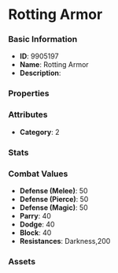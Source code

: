 # Rotting Armor



### Basic Information

- **ID**: 9905197
- **Name**: Rotting Armor
- **Description**: 

### Properties


### Attributes

- **Category**: 2

### Stats


### Combat Values

- **Defense (Melee)**: 50
- **Defense (Pierce)**: 50
- **Defense (Magic)**: 50
- **Parry**: 40
- **Dodge**: 40
- **Block**: 40
- **Resistances**: Darkness,200

### Assets


